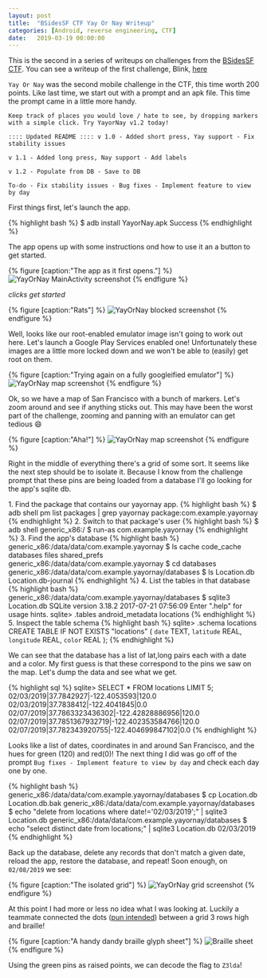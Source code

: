 ```yaml
---
layout: post
title:  "BSidesSF CTF Yay Or Nay Writeup"
categories: [Android, reverse engineering, CTF]
date:   2019-03-19 00:00:00
---
```


This is the second in a series of writeups on challenges from the [BSidesSF CTF](https://bsidessf.net). You can see a writeup of the first challenge, Blink, [here](/articles/2019-03/bsides-blink)

`Yay Or Nay` was the second mobile challenge in the CTF, this time worth 200 points. Like last time, we start out with a prompt and an apk file. This time the prompt came in a little more handy.

```
Keep track of places you would love / hate to see, by dropping markers with a simple click. Try YayorNay v1.2 today!

:::: Updated README :::: v 1.0 - Added short press, Yay support - Fix stability issues

v 1.1 - Added long press, Nay support - Add labels

v 1.2 - Populate from DB - Save to DB

To-do - Fix stability issues - Bug fixes - Implement feature to view by day
```

First things first, let's launch the app.

{% highlight bash %}
$ adb install YayorNay.apk
Success
{% endhighlight %}

The app opens up with some instructions ond how to use it an a button to get started.

{% figure [caption:"The app as it first opens."] %}
![YayOrNay MainActivity screenshot](/img/yayornay-main.png)
{% endfigure %}

*clicks get started*

{% figure [caption:"Rats"] %}
![YayOrNay blocked screenshot](/img/yayornay-stuck.png)
{% endfigure %}

Well, looks like our root-enabled emulator image isn't going to work out here. Let's launch a Google Play Services enabled one! Unfortunately these images are a little more locked down and we won't be able to (easily) get root on them.

{% figure [caption:"Trying again on a fully googleified emulator"] %}
![YayOrNay map screenshot](/img/first-map.png)
{% endfigure %}

Ok, so we have a map of San Francisco with a bunch of markers. Let's zoom around and see if anything sticks out. This may have been the worst part of the challenge, zooming and panning with an emulator can get tedious 😄

{% figure [caption:"Aha!"] %}
![YayOrNay map screenshot](/img/grid.png)
{% endfigure %}

Right in the middle of everything there's a grid of some sort. It seems like the next step should be to isolate it. Because I know from the challenge prompt that these pins are being loaded from a database I'll go looking for the app's sqlite db.

1\. Find the package that contains our yayornay app.
{% highlight bash %}
$ adb shell pm list packages | grep yayornay
package:com.example.yayornay
{% endhighlight %}
2\. Switch to that package's user
{% highlight bash %}
$ adb shell
generic_x86:/ $ run-as com.example.yayornay
{% endhighlight %}
3\. Find the app's database
{% highlight bash %}
generic_x86:/data/data/com.example.yayornay $ ls
cache  code_cache  databases  files  shared_prefs
generic_x86:/data/data/com.example.yayornay $ cd databases
generic_x86:/data/data/com.example.yayornay/databases $ ls
Location.db  Location.db-journal
{% endhighlight %}
4\. List the tables in that database
{% highlight bash %}
generic_x86:/data/data/com.example.yayornay/databases $ sqlite3 Location.db
SQLite version 3.18.2 2017-07-21 07:56:09
Enter ".help" for usage hints.
sqlite> .tables
android_metadata  locations
{% endhighlight %}
5\. Inspect the table schema
{% highlight bash %}
sqlite> .schema locations
CREATE TABLE IF NOT EXISTS "locations" (
	`date`	TEXT,
	`latitude`	REAL,
	`longitude`	REAL,
	`color`	REAL
);
{% endhighlight %}

We can see that the database has a list of lat,long pairs each with a date and a color. My first guess is that these correspond to the pins we saw on the map. Let's dump the data and see what we get.

{% highlight sql %}
sqlite> SELECT * FROM locations LIMIT 5;
02/03/2019|37.7842927|-122.4053593|120.0
02/03/2019|37.7838412|-122.4041845|0.0
02/07/2019|37.7863323436302|-122.42828886956|120.0
02/07/2019|37.7851367932719|-122.402353584766|120.0
02/07/2019|37.782343920755|-122.404699847102|0.0
{% endhighlight %}

Looks like a list of dates, coordinates in and around San Francisco, and the hues for green (120) and red(0)! The next thing I did was go off of the prompt `Bug fixes - Implement feature to view by day` and check each day one by one. 

{% highlight bash %}
 generic_x86:/data/data/com.example.yayornay/databases $ cp Location.db Location.db.bak
generic_x86:/data/data/com.example.yayornay/databases $ echo "delete from locations where date!='02/03/2019';" | sqlite3 Location.db
generic_x86:/data/data/com.example.yayornay/databases $ echo "select distinct date from locations;" | sqlite3 Location.db
02/03/2019
{% endhighlight %}

Back up the database, delete any records that don't match a given date, reload the app, restore the database, and repeat! Soon enough, on `02/08/2019` we see:

{% figure [caption:"The isolated grid"] %}
![YayOrNay grid screenshot](/img/isolated_grid.png)
{% endfigure %}

At this point I had more or less no idea what I was looking at. Luckily a teammate connected the dots ([pun intended](https://external-preview.redd.it/iAs9pKvYIascH7I-IlR43TrHFslY__jatvt1-1-EVc8.jpg?auto=webp&s=a1f5b8982da35a91b28ccc70f7303df508dac547)) between a grid 3 rows high and braille!

{% figure [caption:"A handy dandy braille glyph sheet"] %}
![Braille sheet](/img/braille_sheet.gif)
{% endfigure %}

Using the green pins as raised points, we can decode the flag to `Z3lda`!